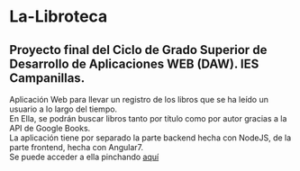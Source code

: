 # La-Libroteca
## Proyecto final del Ciclo de Grado Superior de Desarrollo de Aplicaciones WEB (DAW). IES Campanillas.

Aplicación Web para llevar un registro de los libros que se ha leído un usuario a lo largo del tiempo.  
En Ella, se podrán buscar libros tanto por título como por autor gracias a la API de Google Books.  
La aplicación tiene por separado la parte backend hecha con NodeJS, de la parte frontend, hecha con Angular7.  
Se puede acceder a ella pinchando [aquí](https://librotecafront.eu-gb.mybluemix.net/)
